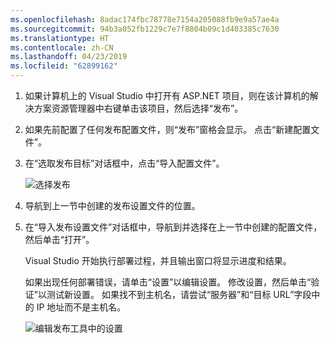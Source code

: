```yaml
---
ms.openlocfilehash: 8adac174fbc78778e7154a205088fb9e9a57ae4a
ms.sourcegitcommit: 94b3a052fb1229c7e7f8804b09c1d403385c7630
ms.translationtype: HT
ms.contentlocale: zh-CN
ms.lasthandoff: 04/23/2019
ms.locfileid: "62899162"
---
```


1. 如果计算机上的 Visual Studio 中打开有 ASP.NET 项目，则在该计算机的解决方案资源管理器中右键单击该项目，然后选择“发布”。

1. 如果先前配置了任何发布配置文件，则“发布”窗格会显示。 点击“新建配置文件”。

1. 在“选取发布目标”对话框中，点击“导入配置文件”。

    ![选择发布](../../deployment/media/tutorial-publish-tool-import-profile.png)

1. 导航到上一节中创建的发布设置文件的位置。

1. 在“导入发布设置文件”对话框中，导航到并选择在上一节中创建的配置文件，然后单击“打开”。

    Visual Studio 开始执行部署过程，并且输出窗口将显示进度和结果。

    如果出现任何部署错误，请单击“设置”以编辑设置。 修改设置，然后单击“验证”以测试新设置。 如果找不到主机名，请尝试“服务器”和“目标 URL”字段中的 IP 地址而不是主机名。

    ![编辑发布工具中的设置](../../deployment/media/tutorial-configure-publish-settings-in-tool.png)
